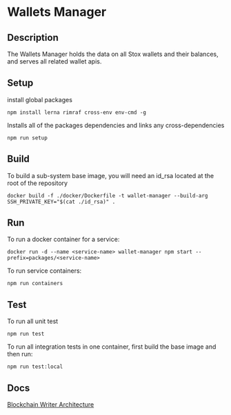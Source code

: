 # Wallets Manager

## Description
The Wallets Manager holds the data on all Stox wallets and their balances, and serves all related wallet apis.


## Setup
install global packages
```
npm install lerna rimraf cross-env env-cmd -g
```
Installs all of the packages dependencies and links any cross-dependencies
```
npm run setup
```

## Build
To build a sub-system base image, you will need an id_rsa located at the root of the repository
```
docker build -f ./docker/Dockerfile -t wallet-manager --build-arg SSH_PRIVATE_KEY="$(cat ./id_rsa)" .
```

## Run
To run a docker container for a service:
```
docker run -d --name <service-name> wallet-manager npm start --prefix=packages/<service-name>
```
To run service containers:
```
npm run containers
```

## Test
To run all unit test
```
npm run test 
```

To run all integration tests in one container, first build the base image and then run:
```
npm run test:local
```

## Docs
[Blockchain Writer Architecture](https://docs.google.com/document/d/1eXrxDFgjDl-2No22om8vesqGhU7iGtw8iDSuN3VoHJ4/edit#heading=h.jsy3plhn9pv8)
